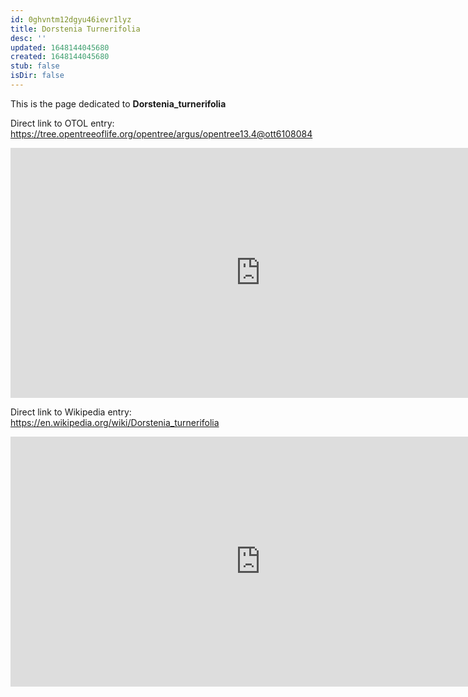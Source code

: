 ```yaml
---
id: 0ghvntm12dgyu46ievr1lyz
title: Dorstenia Turnerifolia
desc: ''
updated: 1648144045680
created: 1648144045680
stub: false
isDir: false
---
```

This is the page dedicated to **Dorstenia_turnerifolia**


Direct link to OTOL entry: https://tree.opentreeoflife.org/opentree/argus/opentree13.4@ott6108084



<html>
    <body>
    <iframe src="https://tree.opentreeoflife.org/opentree/argus/opentree13.4@ott6108084"
    width="800" height="400" frameborder="0" allowfullscreen> </iframe>
    </body>
</html>
    


Direct link to Wikipedia entry: https://en.wikipedia.org/wiki/Dorstenia_turnerifolia



<html>
    <body>
    <iframe src="https://en.wikipedia.org/wiki/Dorstenia_turnerifolia"
    width="800" height="400" frameborder="0" allowfullscreen> </iframe>
    </body>
</html>
    
